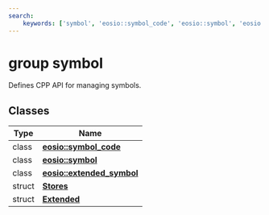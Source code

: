 ```yaml
---
search:
    keywords: ['symbol', 'eosio::symbol_code', 'eosio::symbol', 'eosio::extended_symbol', 'Stores', 'Extended']
---
```


# group symbol

Defines CPP API for managing symbols. 
## Classes

|Type|Name|
|-----|-----|
|class|[**eosio::symbol\_code**](classeosio_1_1symbol__code.md)|
|class|[**eosio::symbol**](classeosio_1_1symbol.md)|
|class|[**eosio::extended\_symbol**](classeosio_1_1extended__symbol.md)|
|struct|[**Stores**](struct_stores.md)|
|struct|[**Extended**](struct_extended.md)|


